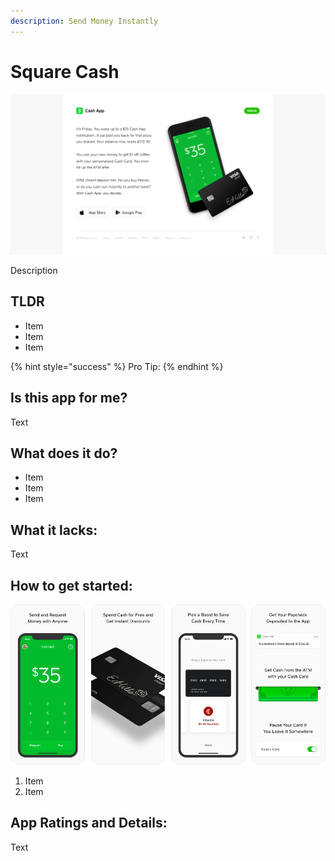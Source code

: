 ```yaml
---
description: Send Money Instantly‎
---
```


# Square Cash

![Cash App Website](images/square-cash-web.png)

Description

## TLDR

* Item
* Item
* Item

{% hint style="success" %}
Pro Tip:
{% endhint %}

## Is this app for me?

Text

## What does it do?

* Item
* Item
* Item

## What it lacks:

Text

## How to get started:

![Cash App](images/square-cash-app.png)

1. Item
2. Item

## App Ratings and Details:

Text
